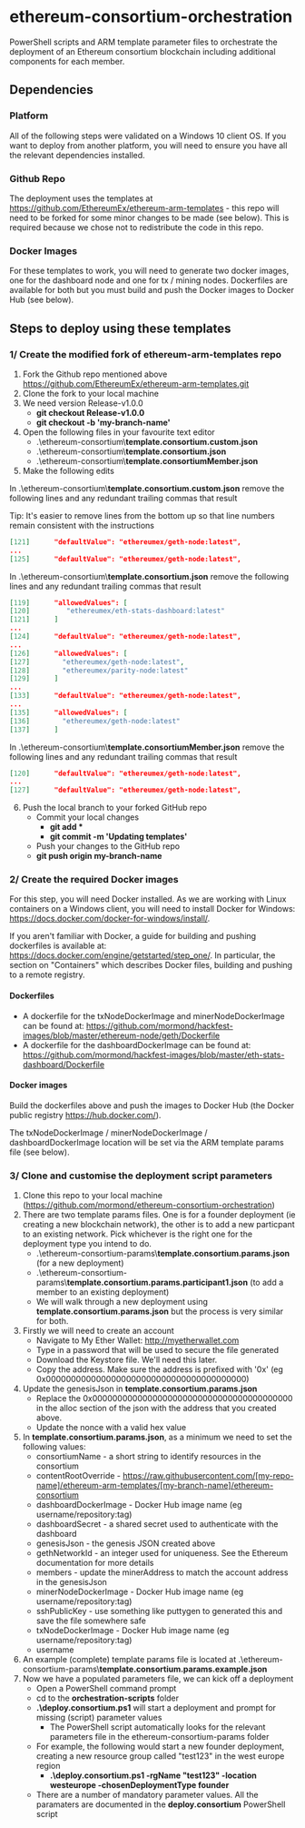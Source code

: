 # ethereum-consortium-orchestration
PowerShell scripts and ARM template parameter files to orchestrate the deployment of an Ethereum consortium blockchain including additional components for each member.

## Dependencies

### Platform
All of the following steps were validated on a Windows 10 client OS. If you want to deploy from another platform, you will need to ensure you have all the relevant dependencies installed.

### Github Repo
The deployment uses the templates at https://github.com/EthereumEx/ethereum-arm-templates - this repo will need to be forked for some minor changes to be made (see below). This is required because we chose not to redistribute the code in this repo.

### Docker Images
For these templates to work, you will need to generate two docker images, one for the dashboard node and one for tx / mining nodes. Dockerfiles are available for both but you must build and push the Docker images to Docker Hub (see below).

## Steps to deploy using these templates

### 1/ Create the modified fork of ethereum-arm-templates repo

1. Fork the Github repo mentioned above https://github.com/EthereumEx/ethereum-arm-templates.git 
2. Clone the fork to your local machine
3. We need version Release-v1.0.0
    * __git checkout Release-v1.0.0__
    * __git checkout -b 'my-branch-name'__
4. Open the following files in your favourite text editor
    * .\\ethereum-consortium\\__template.consortium.custom.json__
    * .\\ethereum-consortium\\__template.consortium.json__
    * .\\ethereum-consortium\\__template.consortiumMember.json__
5. Make the following edits

In .\\ethereum-consortium\\__template.consortium.custom.json__ remove the following lines and any redundant trailing commas that result 

Tip: It's easier to remove lines from the bottom up so that line numbers remain consistent with the instructions

```json
[121]      "defaultValue": "ethereumex/geth-node:latest",
...
[125]      "defaultValue": "ethereumex/geth-node:latest",
```

In .\\ethereum-consortium\\__template.consortium.json__ remove the following lines and any redundant trailing commas that result 

```json
[119]      "allowedValues": [
[120]         "ethereumex/eth-stats-dashboard:latest"
[121]      ]
...
[124]      "defaultValue": "ethereumex/geth-node:latest",
...
[126]      "allowedValues": [
[127]        "ethereumex/geth-node:latest",
[128]        "ethereumex/parity-node:latest"
[129]      ]
...
[133]      "defaultValue": "ethereumex/geth-node:latest",
...
[135]      "allowedValues": [
[136]        "ethereumex/geth-node:latest"
[137]      ]	  
```

In .\\ethereum-consortium\\__template.consortiumMember.json__ remove the following lines and any redundant trailing commas that result 

```json
[120]      "defaultValue": "ethereumex/geth-node:latest",
...
[127]      "defaultValue": "ethereumex/geth-node:latest",	  
```

6. Push the local branch to your forked GitHub repo
   * Commit your local changes
      * __git add \*__
      * __git commit -m 'Updating templates'__
   * Push your changes to the GitHub repo
   * __git push origin my-branch-name__ 

### 2/ Create the required Docker images
For this step, you will need Docker installed. As we are working with Linux containers on a Windows client, you will need to install Docker for Windows: https://docs.docker.com/docker-for-windows/install/.

If you aren't familiar with Docker, a guide for building and pushing dockerfiles is available at: https://docs.docker.com/engine/getstarted/step_one/. In particular, the section on "Containers" which describes Docker files, building and pushing to a remote registry.
#### Dockerfiles
* A dockerfile for the txNodeDockerImage and minerNodeDockerImage can be found at: 
https://github.com/mormond/hackfest-images/blob/master/ethereum-node/geth/Dockerfile  
* A dockerfile for the dashboardDockerImage can be found at:     
https://github.com/mormond/hackfest-images/blob/master/eth-stats-dashboard/Dockerfile 

#### Docker images
Build the dockerfiles above and push the images to Docker Hub (the Docker public registry https://hub.docker.com/).

The txNodeDockerImage / minerNodeDockerImage / dashboardDockerImage location will be set via the ARM template params file (see below).

### 3/ Clone and customise the deployment script parameters
1. Clone this repo to your local machine (https://github.com/mormond/ethereum-consortium-orchestration)
2. There are two template params files. One is for a founder deployment (ie creating a new blockchain network), the other is to add a new particpant to an existing network. Pick whichever is the right one for the deployment type you intend to do. 
   * .\\ethereum-consortium-params\\__template.consortium.params.json__ (for a new deployment)
   * .\\ethereum-consortium-params\\__template.consortium.params.participant1.json__ (to add a member to an existing deployment)
   * We will walk through a new deployment using __template.consortium.params.json__ but the process is very similar for both.
3. Firstly we will need to create an account
   * Navigate to My Ether Wallet: http://myetherwallet.com
   * Type in a password that will be used to secure the file generated
   * Download the Keystore file. We'll need this later.
   * Copy the address. Make sure the address is prefixed with '0x' (eg 0x0000000000000000000000000000000000000000)
4. Update the genesisJson in __template.consortium.params.json__
    * Replace the 0x0000000000000000000000000000000000000000 in the alloc section of the json with the address that you created above.
    * Update the nonce with a valid hex value
5. In __template.consortium.params.json__, as a minimum we need to set the following values:
   * consortiumName - a short string to identify resources in the consortium
   * contentRootOverride - https://raw.githubusercontent.com/[my-repo-name]/ethereum-arm-templates/[my-branch-name]/ethereum-consortium
   * dashboardDockerImage - Docker Hub image name (eg username/repository:tag)
   * dashboardSecret - a shared secret used to authenticate with the dashboard
   * genesisJson - the genesis JSON created above
   * gethNetworkId - an integer used for uniqueness. See the Ethereum documentation for more details
   * members - update the minerAddress to match the account address in the genesisJson
   * minerNodeDockerImage - Docker Hub image name (eg username/repository:tag)
   * sshPublicKey - use something like puttygen to generated this and save the file somewhere safe
   * txNodeDockerImage - Docker Hub image name (eg username/repository:tag)
   * username
5. An example (complete) template params file is located at .\\ethereum-consortium-params\\__template.consortium.params.example.json__
6. Now we have a populated parameters file, we can kick off a deployment
   * Open a PowerShell command prompt
   * cd to the __orchestration-scripts__ folder
   * __.\\deploy.consortium.ps1__ will start a deployment and prompt for missing (script) parameter values
      * The PowerShell script automatically looks for the relevant parameters file in the ethereum-consortium-params folder
   * For example, the following would start a new founder deployment, creating a new resource group called "test123" in the west europe region
      * __.\\deploy.consortium.ps1 -rgName "test123" -location westeurope -chosenDeploymentType founder__
   * There are a number of mandatory parameter values. All the paramaters are documented in the __deploy.consortium__ PowerShell script
